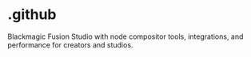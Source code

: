 # .github
Blackmagic Fusion Studio with node compositor tools, integrations, and performance for creators and studios.
